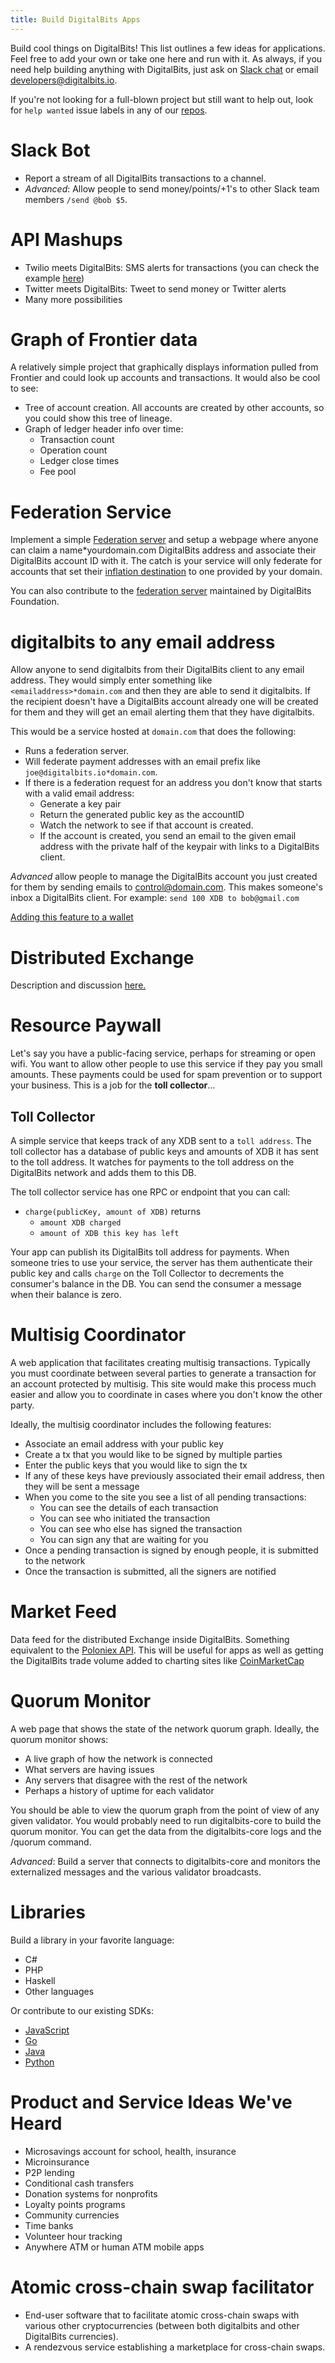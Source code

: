 ```yaml
---
title: Build DigitalBits Apps
---
```

Build cool things on DigitalBits! This list outlines a few ideas for applications. Feel free to add your own or take one here and run with it.
As always, if you need help building anything with DigitalBits, just ask on [Slack chat](http://slack.digitalbits.io/) or email developers@digitalbits.io.

If you're not looking for a full-blown project but still want to help out, look for `help wanted` issue labels in any of our [repos](https://github.com/xdbfoundation).

# Slack Bot
- Report a stream of all DigitalBits transactions to a channel.
- *Advanced*: Allow people to send money/points/+1's to other Slack team members `/send @bob $5`.

# API Mashups
- Twilio meets DigitalBits: SMS alerts for transactions (you can check the example [here](https://github.com/xdbfoundation/digitalbits-sms-client))
- Twitter meets DigitalBits: Tweet to send money or Twitter alerts
- Many more possibilities

# Graph of Frontier data
A relatively simple project that graphically displays information pulled from Frontier and could look up accounts and transactions. It would also be cool to see:
 - Tree of account creation. All accounts are created by other accounts, so you could show this tree of lineage.
 - Graph of ledger header info over time:
   - Transaction count
   - Operation count
   - Ledger close times
   - Fee pool

# Federation Service
Implement a simple [Federation server](https://developer.digitalbits.io/guides/concepts/federation.html) and setup a webpage where anyone can claim a name*yourdomain.com DigitalBits address and associate their DigitalBits account ID with it. The catch is your service will only federate for accounts that set their [inflation destination](https://developer.digitalbits.io/guides/concepts/inflation.html) to one provided by your domain.

You can also contribute to the [federation server](https://github.com/xdbfoundation/go/tree/master/services/federation) maintained by DigitalBits Foundation.

# digitalbits to any email address
Allow anyone to send digitalbits from their DigitalBits client to any email address. They would simply enter something like `<emailaddress>*domain.com` and then they are able to send it digitalbits. If the recipient doesn't have a DigitalBits account already one will be created for them and they will get an email alerting them that they have digitalbits.

This would be a service hosted at `domain.com` that does the following:
- Runs a federation server.
- Will federate payment addresses with an email prefix like `joe@digitalbits.io*domain.com`.
- If there is a federation request for an address you don't know that starts with a valid email address:
  - Generate a key pair
  - Return the generated public key as the accountID
  - Watch the network to see if that account is created.
  - If the account is created, you send an email to the given email address with the private half of the keypair with links to a DigitalBits client.

*Advanced* allow people to manage the DigitalBits account you just created for them by sending emails to control@domain.com. This makes someone's inbox a DigitalBits client. For example: `send 100 XDB to bob@gmail.com`

[Adding this feature to a wallet](https://galactictalk.org/d/37-project-idea-sending-digitalbits-to-any-address)

# Distributed Exchange
Description and discussion [here.](https://galactictalk.org/d/26-project-idea-distributed-exchange)


# Resource Paywall
Let's say you have a public-facing service, perhaps for streaming or open wifi. You want to allow other people to use this service if they pay you small amounts. These payments could be used for spam prevention or to support your business. This is a job for the **toll collector**...

## Toll Collector
A simple service that keeps track of any XDB sent to a `toll address`. The toll collector has a database of public keys and amounts of XDB it has sent to the toll address. It watches for payments to the toll address on the DigitalBits network and adds them to this DB.

The toll collector service has one RPC or endpoint that you can call:

  - `charge(publicKey, amount of XDB)` returns
    - `amount XDB charged`
    - `amount of XDB this key has left`

Your app can publish its DigitalBits toll address for payments. When someone tries to use your service, the server has them authenticate their public key and calls `charge` on the Toll Collector to decrements the consumer's balance in the DB. You can send the consumer a message when their balance is zero.

# Multisig Coordinator
A web application that facilitates creating multisig transactions. Typically you must coordinate between several parties to generate a transaction for an account protected by multisig. This site would make this process much easier and allow you to coordinate in cases where you don't know the other party.

Ideally, the multisig coordinator includes the following features:
- Associate an email address with your public key
- Create a tx that you would like to be signed by multiple parties
- Enter the public keys that you would like to sign the tx
- If any of these keys have previously associated their email address, then they will be sent a message
- When you come to the site you see a list of all pending transactions:
  - You can see the details of each transaction
  - You can see who initiated the transaction
  - You can see who else has signed the transaction
  - You can sign any that are waiting for you
- Once a pending transaction is signed by enough people, it is submitted to the network
- Once the transaction is submitted, all the signers are notified

# Market Feed
Data feed for the distributed Exchange inside DigitalBits. Something equivalent to the [Poloniex API](https://poloniex.com/public?command=returnTicker).
This will be useful for apps as well as getting the DigitalBits trade volume added to charting sites like [CoinMarketCap](http://coinmarketcap.com)

# Quorum Monitor
A web page that shows the state of the network quorum graph. Ideally, the quorum monitor shows:
- A live graph of how the network is connected
- What servers are having issues
- Any servers that disagree with the rest of the network
- Perhaps a history of uptime for each validator

You should be able to view the quorum graph from the point of view of any given validator. You would probably need to run digitalbits-core to build the quorum monitor. You can get the data from the digitalbits-core logs and the /quorum command.

*Advanced*: Build a server that connects to digitalbits-core and monitors the externalized messages and the various validator broadcasts.

# Libraries
Build a library in your favorite language:
- C#
- PHP
- Haskell
- Other languages

Or contribute to our existing SDKs:
- [JavaScript](https://github.com/xdbfoundation/js-digitalbits-sdk)
- [Go](https://github.com/xdbfoundation/go)
- [Java](https://github.com/xdbfoundation/java-digitalbits-sdk)
- [Python](https://github.com/xdbfoundation/py-digitalbits-base/)

# Product and Service Ideas We've Heard
- Microsavings account for school, health, insurance
- Microinsurance
- P2P lending
- Conditional cash transfers
- Donation systems for nonprofits
- Loyalty points programs
- Community currencies
- Time banks
- Volunteer hour tracking
- Anywhere ATM or human ATM mobile apps

# Atomic cross-chain swap facilitator
- End-user software that to facilitate atomic cross-chain swaps with
  various other cryptocurrencies (between both digitalbits and other
  DigitalBits currencies).
- A rendezvous service establishing a marketplace for cross-chain
  swaps.
